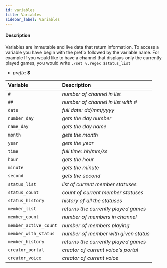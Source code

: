 ```yaml
---
id: variables
title: Variables
sidebar_label: Variables
---
```


#### Description
Variables are immutable and live data that return information.
To access a variable you have begin with the prefix followed
by the variable name.
For example If you would like to have a channel that displays only
the currently played games, you would write `./set v.regex $status_list`

* _prefix:_ __$__

| Variable              | Description                          |
| :-------------------- | :----------------------------------- |
| `#`                   | _number of channel in list_          |
| `##`                  | _number of channel in list with \#_  |
| `date`                | _full date: dd/mm/yyyy_              |
| `number_day`          | _gets the day number_                |
| `name_day`            | _gets the day name_                  |
| `month`               | _gets the month_                     |
| `year`                | _gets the year_                      |
| `time`                | _full time: hh/mm/ss_                |
| `hour`                | _gets the hour_                      |
| `minute`              | _gets the minute_                    |
| `second`              | _gets the second_                    |
| `status_list`         | _list of current member statuses_    |
| `status_count`        | _count of current member statuses_   |
| `status_history`      | _history of all the statuses_        |
| `member_list`         | _returns the currently played games_ |
| `member_count`        | _number of members in channel_       |
| `member_active_count` | _number of members playing_          |
| `member_with_status`  | _number of member with given status_ |
| `member_history`      | _returns the currently played games_ |
| `creator_portal`      | _creator of current voice\'s portal_ |
| `creator_voice`       | _creator of current voice_           |
